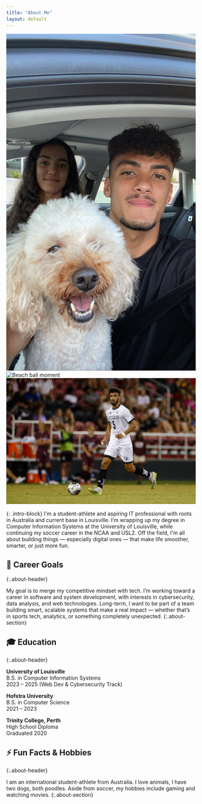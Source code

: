 ```yaml
---
title: "About Me"
layout: default
---
```


<div class="about-image-row">
  <img src="/assets/images/A709B8AE-7295-4450-840C-B09CAADFDA6F.JPG" alt="Dog in the car">
  <img src="/assets/images/IMG_0838.JPG" alt="Beach ball moment">
  <img src="/assets/images/IMG_1373 2.JPG" alt="Louisville soccer action">
</div>

{: .intro-block}
I'm a student-athlete and aspiring IT professional with roots in Australia and current base in Louisville. I’m wrapping up my degree in Computer Information Systems at the University of Louisville, while continuing my soccer career in the NCAA and USL2. Off the field, I'm all about building things — especially digital ones — that make life smoother, smarter, or just more fun.


## 🎯 Career Goals
{:.about-header}

My goal is to merge my competitive mindset with tech. I’m working toward a career in software and system development, with interests in cybersecurity, data analysis, and web technologies. Long-term, I want to be part of a team building smart, scalable systems that make a real impact — whether that’s in sports tech, analytics, or something completely unexpected.
{:.about-section}

## 🎓 Education
{:.about-header}

<div class="about-section centered-edu">

<p><strong>University of Louisville</strong><br>
<span class="edu-sub">B.S. in Computer Information Systems<br>2023 – 2025 (Web Dev & Cybersecurity Track)</span></p>

<p><strong>Hofstra University</strong><br>
<span class="edu-sub">B.S. in Computer Science<br>2021 – 2023</span></p>

<p><strong>Trinity College, Perth</strong><br>
<span class="edu-sub">High School Diploma<br>Graduated 2020</span></p>

</div>

## ⚡ Fun Facts & Hobbies
{:.about-header}

I am an international student-athlete from Australia.
I love animals, I have two dogs, both poodles. 
Aside from soccer, my hobbies include gaming and watching movies. 
{:.about-section}
